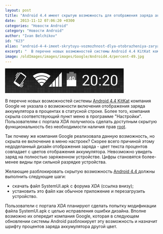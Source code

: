 ```yaml
---
layout: post
title: "Android 4.4 имеет скрытую возможность для отображения заряда аккумулятора в процентах"
date:  2013-11-12 07:06:20 +0300
categories: "Новости Android"
category: "Новости Android"
author: "Ivan Belchikov"
id: "623"
alias: "android-4-4-imeet-skrytuyu-vozmozhnost-dlya-otobrazheniya-zaryada-akkumulyatora-v-protsentakh"
excerpt: "  В перечне новых возможностей системы Android 4.4 KitKat компания Google не указала о возможности включения отображения заряда аккумулятора в процентах в статусной строке. Более того, компания скрыла соответствующий пункт меню в программе Настройки. Пользователям с портала<em> XDA</em> получилось сделать доступным скрытую функциональность без необходимости наличия прав root."
image: /oldImages/images/images/Google/Android4.4/percent-49.jpg
---
```

<img src="/oldImages/images/images/Google/Android4.4/percent-49.jpg" alt="Заряд аккумулятора в процентах в Android 4.4" />  

В перечне новых возможностей системы <a href="index.php?option=com_content&amp;view=article&amp;id=610&amp;catid=8&amp;Itemid=102">Android 4.4 KitKat</a> компания Google не указала о возможности включения отображения заряда аккумулятора в процентах в статусной строке. Более того, компания скрыла соответствующий пункт меню в программе "Настройки". Пользователям с портала<em> XDA</em> получилось сделать доступным скрытую функциональность без необходимости наличия прав <a href="index.php?option=com_content&amp;view=article&amp;id=429&amp;catid=9&amp;Itemid=103">root</a>.


Так почему же компания Google реализовала данную возможность, но скрыла ее включение в меню настроек? Скорее всего причиной этому недоделанный дизайн отображения заряда - цвет текста процентов совпадает с цветов отображения аккумулятора. Невозможно увидеть заряд на полностью заряженном устройстве. Цифры становятся более-менее видны при сильной разрядке устройства.

Желающие разблокировать скрытую возможность <a href="index.php?option=com_content&amp;view=article&amp;id=547&amp;catid=8&amp;Itemid=102">Android 4.4 </a>должны выполнить следующие шаги:

<ul>
<li>скачать файл SystemUI.apk с форума<em> XDA</em> (ссылка внизу);</li>
<li>установить это файл как обычное приложение и перезагрузить устройство.</li>
</ul>
Пользователи с портала <em >XDA</em> планируют сделать попытку модификации файла SystemUI.apk с целью исправления ошибки дизайна. Вполне возможно их опередит компания Google, которая в следующем обновлении системы Android разблокирует эту возможность и назначит шрифту процентов заряда аккумулятора другой цвет.

 

 
